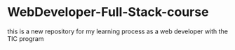 # WebDeveloper-Full-Stack-course
this is a new repository for my learning process as a web developer with the TIC program

